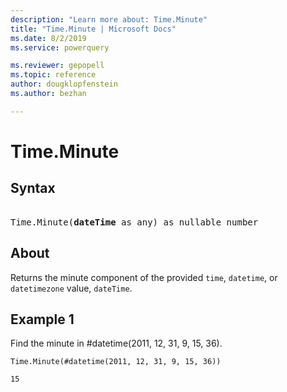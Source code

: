 ```yaml
---
description: "Learn more about: Time.Minute"
title: "Time.Minute | Microsoft Docs"
ms.date: 8/2/2019
ms.service: powerquery

ms.reviewer: gepopell
ms.topic: reference
author: dougklopfenstein
ms.author: bezhan

---
```

# Time.Minute

## Syntax

<pre> 
Time.Minute(<b>dateTime</b> as any) as nullable number
</pre>
  
## About  
Returns the minute component of the provided `time`, `datetime`, or `datetimezone` value, `dateTime`.

## Example 1
Find the minute in #datetime(2011, 12, 31, 9, 15, 36).

```powerquery-m
Time.Minute(#datetime(2011, 12, 31, 9, 15, 36))
```

`15`
